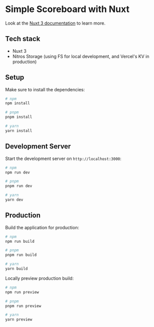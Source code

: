 # Simple Scoreboard with Nuxt

Look at the [Nuxt 3 documentation](https://nuxt.com/docs/getting-started/introduction) to learn more.

## Tech stack
- Nuxt 3
- Nitros Storage (using FS for local development, and Vercel's KV in production)

## Setup

Make sure to install the dependencies:

```bash
# npm
npm install

# pnpm
pnpm install

# yarn
yarn install
```

## Development Server

Start the development server on `http://localhost:3000`:

```bash
# npm
npm run dev

# pnpm
pnpm run dev

# yarn
yarn dev
```

## Production

Build the application for production:

```bash
# npm
npm run build

# pnpm
pnpm run build

# yarn
yarn build
```

Locally preview production build:

```bash
# npm
npm run preview

# pnpm
pnpm run preview

# yarn
yarn preview
```

